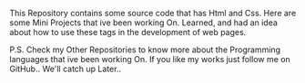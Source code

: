 This Repository contains some source code that has Html and Css.
Here are some Mini Projects that ive been working On.
Learned, and had an idea about how to use these tags in the development of web pages.


P.S.
Check my Other Repositories to know more about the Programming languages that ive been working On.
If you like my works just follow me on GitHub.. We'll catch up Later..
